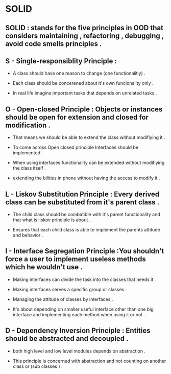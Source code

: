 # SOLID 

## SOLID : stands for the five principles in OOD that considers maintaining , refactoring , debugging , avoid code smells principles .


## S - Single-responsiblity Principle :
- A class should have one reason to change (one functionalitiy) .

- Each class should be concerened about it's own funcionality only .

- In real life imagine important tasks that depends on unrelated tasks .

## O - Open-closed Principle : Objects or instances should be open for extension and closed for modification .
- That means we should be able to extend the class without modifiying it .

- To come across Open closed principle Interfaces should be implemented .

- When using interfaces functionality can be extended without modifiying the class itself .

- extending the bilities in phone without having the access to modify it .


## L - Liskov Substitution Principle : Every derived class can be substituted from it's parent class .
- The child class should be combatible with it's parent functionality and that what is liskov principle is about .

- Ensures that each child class is able to implement the parents attitude and behavior .


## I - Interface Segregation Principle :You shouldn't force a user to implement useless methods which he wouldn't use .
- Making interfaces can divide the task into the classes that needs it .

- Making interfaces serves a specific group or classes .

- Managing the attitude of classes by interfaces .

- It's about depending on smaller useful interface other than one big interface and implementing each method when using it or not .


## D - Dependency Inversion Principle : Entities should be abstracted and decoupled .
- both high level and low level modules depends on abstraction .

- This principle is concerned with abstraction and not counting on another class or (sub classes ) .
